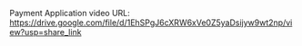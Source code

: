 Payment Application
video URL:
https://drive.google.com/file/d/1EhSPgJ6cXRW6xVe0Z5yaDsijyw9wt2np/view?usp=share_link
